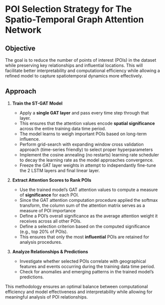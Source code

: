 # POI Selection Strategy for The Spatio-Temporal Graph Attention Network

## **Objective**
The goal is to reduce the number of points of interest (POIs) in the dataset while preserving key relationships and influential locations. This will facilitate better interpretability and computational efficiency while allowing a refined model to capture spatiotemporal dynamics more effectively.

## **Approach**
1. **Train the ST-GAT Model**  
   - Apply a **single GAT layer** and pass every time step through that layer.
   - This ensures that the attention values encode **spatial significance** across the entire training data time period.
   - The model learns to weigh important POIs based on long-term influence.
   - Perform grid-search with expanding window cross validation approach (time-series friendly) to select proper hyperparameters
   - Implement the cosine annealing (no restarts) learning rate scheduler to decay the learning rate as the model approaches convergence.
   - Freeze the GAT layer weights in attempt to independantly fine-tune the 2 LSTM layers and final linear layer.

2. **Extract Attention Scores to Rank POIs**  
   - Use the trained model’s GAT attention values to compute a measure of **significance** for each POI.
   - Since the GAT attention computation procedure applied the softmax transform, the column sum of the attention matrix serves as a measure of POI importance
   - Define a POI’s overall significance as the average attention weight it receives across all other POIs.
   - Define a selection criterion based on the computed significance (e.g., top 20% of POIs).
   - This ensures that only the most **influential** POIs are retained for  analysis procedures.

5. **Analyze Relationships & Predictions**  
   - Investigate whether selected POIs correlate with geographical features and events occurring during the training data time period.
   - Check for anomalies and emerging patterns in the trained model’s predictions.

This methodology ensures an optimal balance between computational efficiency and model effectiveness and interpretability while allowing for meaningful analysis of POI relationships.

